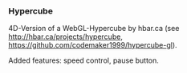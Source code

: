### Hypercube

4D-Version of a WebGL-Hypercube by hbar.ca (see http://hbar.ca/projects/hypercube, https://github.com/codemaker1999/hypercube-gl).

Added features: speed control, pause button.
